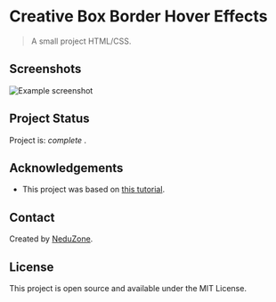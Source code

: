 # Creative Box Border Hover Effects 

> A small project HTML/CSS.


## Screenshots
![Example screenshot](https:...)


## Project Status
Project is:  _complete_ .


## Acknowledgements
- This project was based on [this tutorial](https://www.youtube.com/watch?v=SVbcERfFyl8).


## Contact
Created by [NeduZone](https://www.youtube.com/channel/UCz95Emh4x-U58ZDCPf0ugcw).


## License
This project is open source and available under the MIT License. 

